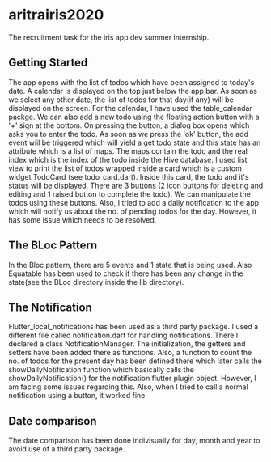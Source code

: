 # aritrairis2020

The recruitment task for the iris app dev summer internship.

## Getting Started

The app opens with the list of todos which have been assigned to today's date. A calendar is displayed on the top just below the app bar. As soon as we select any other date, the list of todos for that day(if any) will be displayed on the screen. For the calendar, I have used the table_calendar packge. We can also add a new todo using the floating action button with a '+' sign at the bottom. On  pressing the button, a dialog box opens which asks you to enter the todo. As soon as we press the 'ok' button, the add event wiil be triggered which will yield a get todo state and this state has an attribute which is a list of maps. The maps contain the todo and the real index which is the index of the todo inside the Hive database. I used list view to print the list of todos wrapped inside a card which is a custom widget TodoCard (see todo_card.dart). Inside this card, the todo and it's status will be displayed. There are 3 buttons (2 icon buttons for deleting and editing and 1 raised button to complete the todo). We can manipulate the todos using these buttons. Also, I tried to add a daily notification to the app which will notify us about the no. of pending todos for the day. However, it has some issue which needs to be resolved. 

## The BLoc Pattern
In the Bloc pattern, there are 5 events and 1 state that is being used. Also Equatable has been used to check if there has been any change in the state(see the BLoc directory inside the lib directory).

## The Notification 
Flutter_local_notifications has been used as a third party package. I used a different file called notification.dart for handling notifications. There I declared a class NotificationManager.
The initialization, the getters and setters have been added there as functions. Also, a function to count the no. of todos for the present day has been defined there which later calls the showDailyNotification function which basically calls the showDailyNotification() for the notification flutter plugin object. However, I am facing some issues regarding this. Also, when I tried to call a normal notification using a button, it worked fine.
## Date comparison 
The date comparison has been done indivisually for day, month and year to avoid use of a third party package.
